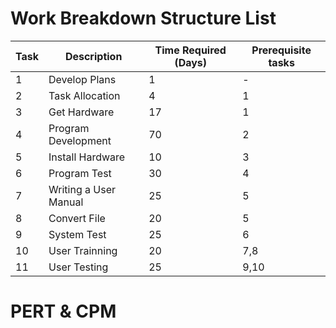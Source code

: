 # Work Breakdown Structure List 
| Task | Description |Time Required (Days) | Prerequisite tasks |
| ---- | ----------- | ------------------- | ------------------ |
| 1 | Develop Plans | 1 | - |
| 2 | Task Allocation | 4 | 1 |
| 3 | Get Hardware | 17 | 1 |
| 4 | Program Development | 70 | 2 |
| 5 | Install Hardware | 10 | 3 |
| 6 | Program Test | 30 | 4 |
| 7 | Writing a User Manual | 25 | 5 |
| 8 | Convert File | 20 | 5 |
| 9 | System Test | 25 | 6 |
| 10 | User Trainning | 20 | 7,8 |
| 11 | User Testing | 25 | 9,10 |

#  PERT & CPM 
